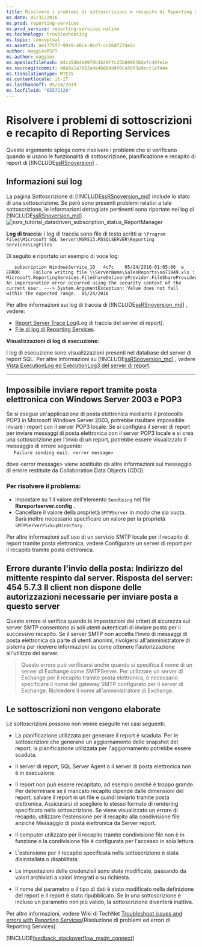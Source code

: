 ```yaml
---
title: Risolvere i problemi di sottoscrizioni e recapito di Reporting Services | Microsoft Docs
ms.date: 05/31/2016
ms.prod: reporting-services
ms.prod_service: reporting-services-native
ms.technology: troubleshooting
ms.topic: conceptual
ms.assetid: ae1775f7-9919-48ca-8bd7-cc16df274e2c
author: maggiesMSFT
ms.author: maggies
ms.openlocfilehash: 84ca5db4b8979b1b49ffc25b809638defc40fe1e
ms.sourcegitcommit: dda9a1a7682ade466b8d4f0ca56f3a9ecc1ef44e
ms.translationtype: MTE75
ms.contentlocale: it-IT
ms.lasthandoff: 05/14/2019
ms.locfileid: "65572120"
---
```

# <a name="troubleshoot-reporting-services-subscriptions-and-delivery"></a>Risolvere i problemi di sottoscrizioni e recapito di Reporting Services
  
    
Questo argomento spiega come risolvere i problemi che si verificano quando si usano le funzionalità di sottoscrizione, pianificazione e recapito di report di [!INCLUDE[ssRSnoversion](../../includes/ssrsnoversion.md)] .  
## <a name="log-information"></a>Informazioni sui log
 
La pagina Sottoscrizione di [!INCLUDE[ssRSnoversion_md](../../includes/ssrsnoversion-md.md)] include lo stato di una sottoscrizione. Se però sono presenti problemi relativi a tale sottoscrizione, le informazioni dettagliate pertinenti sono riportate nei log di [!INCLUDE[ssRSnoversion_md](../../includes/ssrsnoversion-md.md)] . 
![ssrs_tutorial_datadriven_subscription_status_ReportManager](../../reporting-services/media/ssrs-tutorial-datadriven-subscription-status-reportmanager.png)

**Log di traccia:** i log di traccia sono file di testo scritti a: `\Program Files\Microsoft SQL Server\MSRS13.MSSQLSERVER\Reporting Services\LogFiles`

Di seguito è riportato un esempio di voce log:

```
   subscription WindowsService_10   4c7c    05/24/2016-01:05:06  e ERROR     Failure writing file \\ServerName\SalesReports\so71949.xls : Microsoft.ReportingServices.FileShareDeliveryProvider.FileShareProvider+NetworkErrorException: An impersonation error occurred using the security context of the current user. ---> System.ArgumentException: Value does not fall within the expected range.  05/24/2016
```
Per altre informazioni sui log di traccia di [!INCLUDE[ssRSnoversion_md](../../includes/ssrsnoversion-md.md)] , vedere: 
+ [Report Server Trace Log](../../reporting-services/report-server/report-server-service-trace-log.md)(Log di traccia del server di report).
+ [File di log di Reporting Services](../../reporting-services/report-server/reporting-services-log-files-and-sources.md).

**Visualizzazioni di log di esecuzione:**

I log di esecuzione sono visualizzazioni presenti nel database del server di report SQL. Per altre informazioni su [!INCLUDE[ssRSnoversion_md](../../includes/ssrsnoversion-md.md)] , vedere [Vista ExecutionLog ed ExecutionLog3 del server di report](../../reporting-services/report-server/report-server-executionlog-and-the-executionlog3-view.md).  

----------
## <a name="unable-to-send-reports-using-e-mail-with-windows-server-2003-and-pop3"></a>Impossibile inviare report tramite posta elettronica con Windows Server 2003 e POP3  
Se si esegue un'applicazione di posta elettronica mediante il protocollo POP3 in Microsoft Windows Server 2003, potrebbe risultare impossibile inviare i report con il server POP3 locale. Se si configura il server di report per inviare messaggi di posta elettronica con il server POP3 locale e si crea una sottoscrizione per l'invio di un report, potrebbe essere visualizzato il messaggio di errore seguente:  
&nbsp;&nbsp;&nbsp;&nbsp;&nbsp;`Failure sending mail: <error message>`  
  
dove \<error message> viene sostituito da altre informazioni sul messaggio di errore restituite da Collaboration Data Objects (CDO).  
  
### <a name="to-resolve-this-problem"></a>Per risolvere il problema:  
* Impostare su 1 il valore dell'elemento `SendUsing` nel file **Rsreportserver.config** .  
* Cancellare il valore della proprietà `SMTPServer` in modo che sia vuota. Sarà inoltre necessario specificare un valore per la proprietà `SMTPServerPickupDirectory` .   
  
Per altre informazioni sull'uso di un servizio SMTP locale per il recapito di report tramite posta elettronica, vedere Configurare un server di report per il recapito tramite posta elettronica.  
  
## <a name="failure-sending-mail-the-server-rejected-the-sender-address-the-server-response-was-454-573-client-does-not-have-permission-to-submit-mail-to-this-server"></a>Errore durante l'invio della posta: Indirizzo del mittente respinto dal server. Risposta del server: 454 5.7.3 Il client non dispone delle autorizzazioni necessarie per inviare posta a questo server  
Questo errore si verifica quando le impostazioni dei criteri di sicurezza sul server SMTP consentono ai soli utenti autenticati di inviare posta per il successivo recapito. Se il server SMTP non accetta l'invio di messaggi di posta elettronica da parte di utenti anonimi, rivolgersi all'amministratore di sistema per ricevere informazioni su come ottenere l'autorizzazione all'utilizzo del server.  
> Questo errore può verificarsi anche quando si specifica il nome di un server di Exchange come SMTPServer. Per utilizzare un server di Exchange per il recapito tramite posta elettronica, è necessario specificare il nome del gateway SMTP configurato per il server di Exchange. Richiedere il nome all'amministratore di Exchange.  
  
## <a name="subscriptions-are-not-processing"></a>Le sottoscrizioni non vengono elaborate  
Le sottoscrizioni possono non venire eseguite nei casi seguenti:   
* La pianificazione utilizzata per generare il report è scaduta. Per le sottoscrizioni che generano un aggiornamento dello snapshot del report, la pianificazione utilizzata per l'aggiornamento potrebbe essere scaduta.  
  
* Il server di report, SQL Server Agent o il server di posta elettronica non è in esecuzione.  
* Il report non può essere recapitato, ad esempio perché è troppo grande. Per determinare se il mancato recapito dipende dalle dimensioni del report, salvare il report in un file e quindi inviarlo tramite posta elettronica. Assicurarsi di scegliere lo stesso formato di rendering specificato nella sottoscrizione. Se viene visualizzato un errore di recapito, utilizzare l'estensione per il recapito alla condivisione file anziché Messaggio di posta elettronica da Server report.  
* Il computer utilizzato per il recapito tramite condivisione file non è in funzione o la condivisione file è configurata per l'accesso in sola lettura.  
* L'estensione per il recapito specificata nella sottoscrizione è stata disinstallata o disabilitata.  
* Le impostazioni delle credenziali sono state modificate, passando da valori archiviati a valori integrati o su richiesta.  
* Il nome del parametro o il tipo di dati è stato modificato nella definizione del report e il report è stato ripubblicato. Se in una sottoscrizione è incluso un parametro non più valido, la sottoscrizione diventerà inattiva.  
  
Per altre informazioni, vedere Wiki di TechNet [Troubleshoot issues and errors with Reporting Services](https://social.technet.microsoft.com/wiki/contents/articles/1633.ssrs-troubleshoot-issues-and-errors-with-reporting-services.aspx)(Risoluzione di problemi ed errori di Reporting Services).  
  
  
    
  
  
  

[!INCLUDE[feedback_stackoverflow_msdn_connect](../../includes/feedback-stackoverflow-msdn-connect-md.md)]

